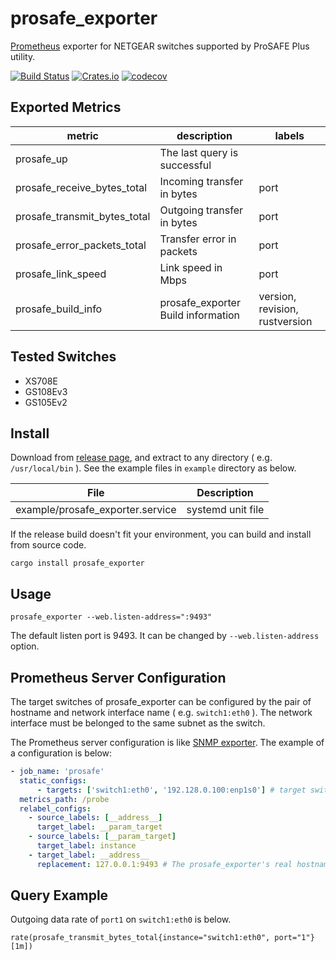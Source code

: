 # prosafe_exporter
[Prometheus](https://prometheus.io) exporter for NETGEAR switches supported by ProSAFE Plus utility.

[![Build Status](https://travis-ci.org/dalance/prosafe_exporter.svg?branch=master)](https://travis-ci.org/dalance/prosafe_exporter)
[![Crates.io](https://img.shields.io/crates/v/prosafe_exporter.svg)](https://crates.io/crates/prosafe_exporter)
[![codecov](https://codecov.io/gh/dalance/prosafe_exporter/branch/master/graph/badge.svg)](https://codecov.io/gh/dalance/prosafe_exporter)

## Exported Metrics

| metric                       | description                        | labels                         |
| ---------------------------- | ---------------------------------- | ------------------------------ |
| prosafe_up                   | The last query is successful       |                                |
| prosafe_receive_bytes_total  | Incoming transfer in bytes         | port                           |
| prosafe_transmit_bytes_total | Outgoing transfer in bytes         | port                           |
| prosafe_error_packets_total  | Transfer error in packets          | port                           |
| prosafe_link_speed           | Link speed in Mbps                 | port                           |
| prosafe_build_info           | prosafe_exporter Build information | version, revision, rustversion |

## Tested Switches

- XS708E
- GS108Ev3
- GS105Ev2

## Install
Download from [release page](https://github.com/dalance/prosafe_exporter/releases/latest), and extract to any directory ( e.g. `/usr/local/bin` ).
See the example files in `example` directory as below.

| File                             | Description                  |
| -------------------------------- | ---------------------------- |
| example/prosafe_exporter.service | systemd unit file            |


If the release build doesn't fit your environment, you can build and install from source code.

```
cargo install prosafe_exporter
```

## Usage

```
prosafe_exporter --web.listen-address=":9493"
```

The default listen port is 9493.
It can be changed by `--web.listen-address` option.

## Prometheus Server Configuration

The target switches of prosafe_exporter can be configured by the pair of hostname and network interface name ( e.g. `switch1:eth0` ).
The network interface must be belonged to the same subnet as the switch.

The Prometheus server configuration is like [SNMP exporter](https://github.com/prometheus/snmp_exporter).
The example of a configuration is below:

```yaml
- job_name: 'prosafe'
  static_configs:
      - targets: ['switch1:eth0', '192.128.0.100:enp1s0'] # target switches by hostname:if_name.
  metrics_path: /probe
  relabel_configs:
    - source_labels: [__address__]
      target_label: __param_target
    - source_labels: [__param_target]
      target_label: instance
    - target_label: __address__
      replacement: 127.0.0.1:9493 # The prosafe_exporter's real hostname:port.
```

## Query Example

Outgoing data rate of `port1` on `switch1:eth0` is below.

```
rate(prosafe_transmit_bytes_total{instance="switch1:eth0", port="1"}[1m])
```


